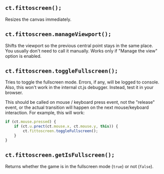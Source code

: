 ## `ct.fittoscreen();`

Resizes the canvas immediately.

## `ct.fittoscreen.manageViewport();`

Shifts the viewport so the previous central point stays in the same place. You usually don't need to call it manually. Works only if "Manage the view" option is enabled.

## `ct.fittoscreen.toggleFullscreen();`

Tries to toggle the fullscreen mode. Errors, if any, will be logged to console. Also, this won't work in the internal ct.js debugger. Instead, test it in your browser.

This should be called on mouse / keyboard press event, not the "release" event, or the actual transition will happen on the next mouse/keyboard interaction. For example, this will work:

```js
if (ct.mouse.pressed) {
    if (ct.u.prect(ct.mouse.x, ct.mouse.y, this)) {
        ct.fittoscreen.toggleFullscreen();
    }
}
```

## `ct.fittoscreen.getIsFullscreen();`

Returns whether the game is in the fullscreen mode (`true`) or not (`false`).